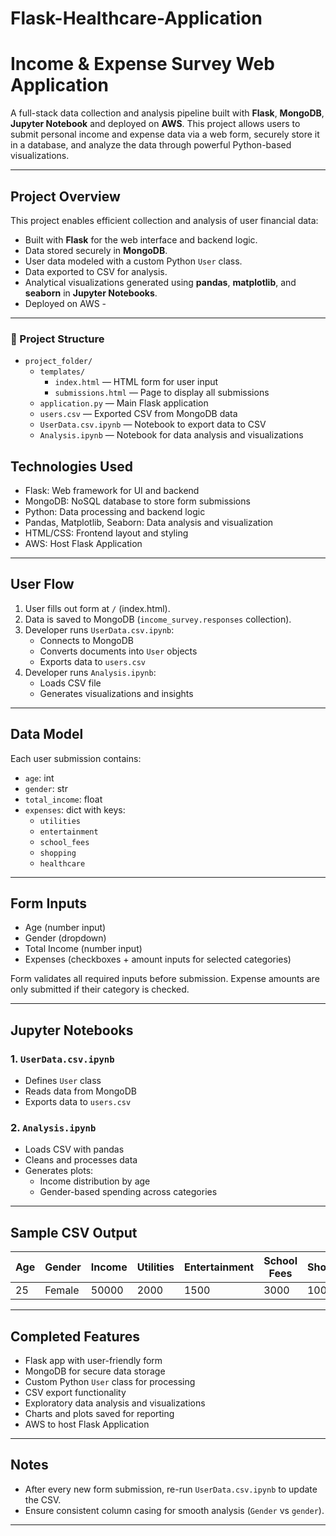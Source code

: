 # Flask-Healthcare-Application

# Income & Expense Survey Web Application

A full-stack data collection and analysis pipeline built with **Flask**, **MongoDB**, **Jupyter Notebook** and deployed on **AWS**. This project allows users to submit personal income and expense data via a web form, securely store it in a database, and analyze the data through powerful Python-based visualizations.

---

##  Project Overview

This project enables efficient collection and analysis of user financial data:

-  Built with **Flask** for the web interface and backend logic.
-  Data stored securely in **MongoDB**.
-  User data modeled with a custom Python `User` class.
-  Data exported to CSV for analysis.
-  Analytical visualizations generated using **pandas**, **matplotlib**, and **seaborn** in **Jupyter Notebooks**.
-  Deployed on AWS - 

---

### 📁 Project Structure

- `project_folder/`
  - `templates/`
    - `index.html` — HTML form for user input  
    - `submissions.html` — Page to display all submissions  
  - `application.py` — Main Flask application  
  - `users.csv` — Exported CSV from MongoDB data  
  - `UserData.csv.ipynb` — Notebook to export data to CSV  
  - `Analysis.ipynb` — Notebook for data analysis and visualizations  

## Technologies Used

- Flask: Web framework for UI and backend
- MongoDB: NoSQL database to store form submissions
- Python: Data processing and backend logic
- Pandas, Matplotlib, Seaborn: Data analysis and visualization
- HTML/CSS: Frontend layout and styling
- AWS: Host Flask Application

---

## User Flow

1. User fills out form at `/` (index.html).
2. Data is saved to MongoDB (`income_survey.responses` collection).
3. Developer runs `UserData.csv.ipynb`:
   - Connects to MongoDB
   - Converts documents into `User` objects
   - Exports data to `users.csv`
4. Developer runs `Analysis.ipynb`:
   - Loads CSV file
   - Generates visualizations and insights

---

## Data Model

Each user submission contains:

- `age`: int
- `gender`: str
- `total_income`: float
- `expenses`: dict with keys:
  - `utilities`
  - `entertainment`
  - `school_fees`
  - `shopping`
  - `healthcare`

---

## Form Inputs

- Age (number input)
- Gender (dropdown)
- Total Income (number input)
- Expenses (checkboxes + amount inputs for selected categories)

Form validates all required inputs before submission. Expense amounts are only submitted if their category is checked.

---

## Jupyter Notebooks

### 1. `UserData.csv.ipynb`
- Defines `User` class
- Reads data from MongoDB
- Exports data to `users.csv`

### 2. `Analysis.ipynb`
- Loads CSV with pandas
- Cleans and processes data
- Generates plots:
  - Income distribution by age
  - Gender-based spending across categories

---

## Sample CSV Output

| Age | Gender | Income | Utilities | Entertainment | School Fees | Shopping | Healthcare |
|-----|--------|--------|-----------|---------------|-------------|----------|------------|
| 25  | Female | 50000  | 2000      | 1500          | 3000        | 1000     | 500        |

---

##  Completed Features

- Flask app with user-friendly form
-  MongoDB for secure data storage
-  Custom Python `User` class for processing
-  CSV export functionality
-  Exploratory data analysis and visualizations
-  Charts and plots saved for reporting
-  AWS to host Flask Application
---

##  Notes

- After every new form submission, re-run `UserData.csv.ipynb` to update the CSV.
- Ensure consistent column casing for smooth analysis (`Gender` vs `gender`).

---
